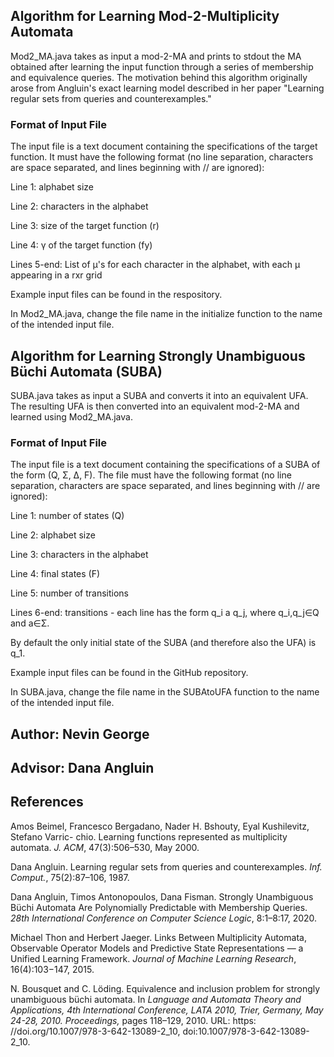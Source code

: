 ## Algorithm for Learning Mod-2-Multiplicity Automata
Mod2_MA.java takes as input a mod-2-MA and prints to stdout the MA obtained after learning the input function through a series of membership and equivalence queries. The motivation behind this algorithm originally arose from Angluin's exact learning model described in her paper "Learning regular sets from queries and counterexamples."

### Format of Input File
The input file is a text document containing the specifications of the target function. It must have the following format (no line separation, characters are space separated, and lines beginning with // are ignored):

Line 1: alphabet size

Line 2: characters in the alphabet

Line 3: size of the target function (r)

Line 4: γ of the target function (fy)

Lines 5-end: List of μ's for each character in the alphabet, with each μ appearing in a rxr grid

Example input files can be found in the respository.

In Mod2_MA.java, change the file name in the initialize function to the name of the intended input file.

## Algorithm for Learning Strongly Unambiguous Büchi Automata (SUBA)
SUBA.java takes as input a SUBA and converts it into an equivalent UFA. The resulting UFA is then converted into an equivalent mod-2-MA and learned using Mod2_MA.java.

### Format of Input File
The input file is a text document containing the specifications of a SUBA of the form (Q, Σ, ∆, F). The file must have the following format (no line separation, characters are space separated, and lines beginning with // are ignored):

Line 1: number of states (Q)

Line 2: alphabet size

Line 3: characters in the alphabet

Line 4: final states (F)

Line 5: number of transitions

Lines 6-end: transitions - each line has the form q_i a q_j, where q_i,q_j∈Q and a∈Σ.

By default the only initial state of the SUBA (and therefore also the UFA) is q_1.

Example input files can be found in the GitHub repository.

In SUBA.java, change the file name in the SUBAtoUFA function to the name of the intended input file.
  
## Author: Nevin George

## Advisor: Dana Angluin

## References
Amos Beimel, Francesco Bergadano, Nader H. Bshouty, Eyal Kushilevitz, Stefano Varric- chio. Learning functions represented    as multiplicity automata. *J. ACM*, 47(3):506–530, May 2000.

Dana Angluin. Learning regular sets from queries and counterexamples. *Inf. Comput.*, 75(2):87–106, 1987.

Dana Angluin, Timos Antonopoulos, Dana Fisman. Strongly Unambiguous Büchi Automata Are Polynomially Predictable with Membership Queries. *28th International Conference on Computer Science Logic*, 8:1–8:17, 2020.

Michael Thon and Herbert Jaeger. Links Between Multiplicity Automata, Observable Operator Models and Predictive State Representations — a Unified Learning Framework. *Journal of Machine Learning Research*, 16(4):103−147, 2015.

N. Bousquet and C. Löding. Equivalence and inclusion problem for strongly unambiguous büchi automata. In *Language and Automata Theory and Applications, 4th International Conference, LATA 2010, Trier, Germany, May 24-28, 2010. Proceedings,* pages 118–129, 2010. URL: https: //doi.org/10.1007/978-3-642-13089-2_10, doi:10.1007/978-3-642-13089-2\_10.
